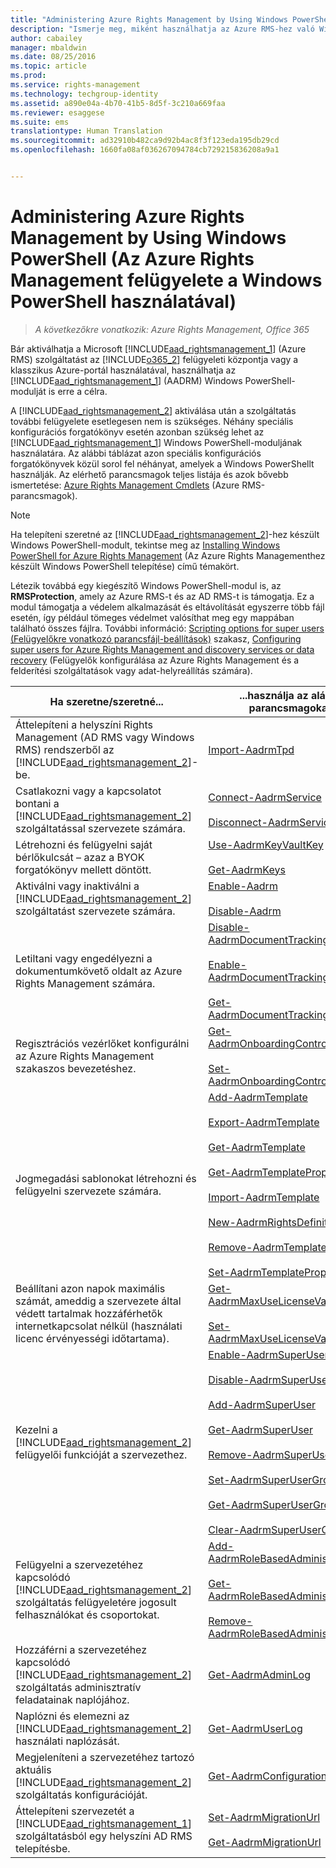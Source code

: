 ```yaml
---
title: "Administering Azure Rights Management by Using Windows PowerShell (Az Azure Rights Management felügyelete a Windows PowerShell használatával) | Azure RMS"
description: "Ismerje meg, miként használhatja az Azure RMS-hez való Windows PowerShell-modult (AADRM), hogy felügyelhesse szervezete számára ezt a szolgáltatást."
author: cabailey
manager: mbaldwin
ms.date: 08/25/2016
ms.topic: article
ms.prod: 
ms.service: rights-management
ms.technology: techgroup-identity
ms.assetid: a890e04a-4b70-41b5-8d5f-3c210a669faa
ms.reviewer: esaggese
ms.suite: ems
translationtype: Human Translation
ms.sourcegitcommit: ad32910b482ca9d92b4ac8f3f123eda195db29cd
ms.openlocfilehash: 1660fa08af036267094784cb729215836208a9a1


---
```


# Administering Azure Rights Management by Using Windows PowerShell (Az Azure Rights Management felügyelete a Windows PowerShell használatával)

>*A következőkre vonatkozik: Azure Rights Management, Office 365*

Bár aktiválhatja a Microsoft [!INCLUDE[aad_rightsmanagement_1](../includes/aad_rightsmanagement_1_md.md)] (Azure RMS) szolgáltatást az [!INCLUDE[o365_2](../includes/o365_2_md.md)] felügyeleti központja vagy a klasszikus Azure-portál használatával, használhatja az [!INCLUDE[aad_rightsmanagement_1](../includes/aad_rightsmanagement_1_md.md)] (AADRM) Windows PowerShell-modulját is erre a célra.

A [!INCLUDE[aad_rightsmanagement_2](../includes/aad_rightsmanagement_2_md.md)] aktiválása után a szolgáltatás további felügyelete esetlegesen nem is szükséges. Néhány speciális konfigurációs forgatókönyv esetén azonban szükség lehet az [!INCLUDE[aad_rightsmanagement_1](../includes/aad_rightsmanagement_1_md.md)] Windows PowerShell-moduljának használatára. Az alábbi táblázat azon speciális konfigurációs forgatókönyvek közül sorol fel néhányat, amelyek a Windows PowerShellt használják. Az elérhető parancsmagok teljes listája és azok bővebb ismertetése: [Azure Rights Management Cmdlets](http://msdn.microsoft.com/library/azure/dn629398.aspx) (Azure RMS-parancsmagok).

> [!NOTE]
> Ha telepíteni szeretné az [!INCLUDE[aad_rightsmanagement_2](../includes/aad_rightsmanagement_2_md.md)]-hez készült Windows PowerShell-modult, tekintse meg az [Installing Windows PowerShell for Azure Rights Management](install-powershell.md) (Az Azure Rights Managementhez készült Windows PowerShell telepítése) című témakört.

Létezik továbbá egy kiegészítő Windows PowerShell-modul is, az **RMSProtection**, amely az Azure RMS-t és az AD RMS-t is támogatja. Ez a modul támogatja a védelem alkalmazását és eltávolítását egyszerre több fájl esetén, így például tömeges védelmet valósíthat meg egy mappában található összes fájlra. További információ: [Scripting options for super users (Felügyelőkre vonatkozó parancsfájl-beállítások)](configure-super-users.md#scripting-options-for-super-users) szakasz, [Configuring super users for Azure Rights Management and discovery services or data recovery](configure-super-users.md) (Felügyelők konfigurálása az Azure Rights Management és a felderítési szolgáltatások vagy adat-helyreállítás számára).

|Ha szeretne/szeretné...|...használja az alábbi parancsmagokat|
|-------------------|------------------------------|
|Áttelepíteni a helyszíni Rights Management (AD RMS vagy Windows RMS) rendszerből az [!INCLUDE[aad_rightsmanagement_2](../includes/aad_rightsmanagement_2_md.md)]-be.|[Import-AadrmTpd](http://msdn.microsoft.com/library/azure/dn857523.aspx)|
|Csatlakozni vagy a kapcsolatot bontani a [!INCLUDE[aad_rightsmanagement_2](../includes/aad_rightsmanagement_2_md.md)] szolgáltatással szervezete számára.|[Connect-AadrmService](http://msdn.microsoft.com/library/azure/dn629415.aspx)<br /><br />[Disconnect-AadrmService](http://msdn.microsoft.com/library/azure/dn629416.aspx)|
|Létrehozni és felügyelni saját bérlőkulcsát – azaz a BYOK forgatókönyv mellett döntött.|[Use-AadrmKeyVaultKey](https://msdn.microsoft.com/library/azure/mt759829.aspx)<br /><br />[Get-AadrmKeys](http://msdn.microsoft.com/library/azure/dn629420.aspx)|
|Aktiválni vagy inaktiválni a [!INCLUDE[aad_rightsmanagement_2](../includes/aad_rightsmanagement_2_md.md)] szolgáltatást szervezete számára.|[Enable-Aadrm](http://msdn.microsoft.com/library/azure/dn629412.aspx)<br /><br />[Disable-Aadrm](http://msdn.microsoft.com/library/azure/dn629422.aspx)|
|Letiltani vagy engedélyezni a dokumentumkövető oldalt az Azure Rights Management számára.|[Disable-AadrmDocumentTrackingFeature](https://msdn.microsoft.com/library/azure/mt548471.aspx)<br /><br />[Enable-AadrmDocumentTrackingFeature](https://msdn.microsoft.com/library/azure/mt548469.aspx)<br /><br />[Get-AadrmDocumentTrackingFeature](https://msdn.microsoft.com/library/azure/mt548470.aspx)|
|Regisztrációs vezérlőket konfigurálni az Azure Rights Management szakaszos bevezetéshez.|[Get-AadrmOnboardingControlPolicy](http://msdn.microsoft.com/library/azure/dn857522.aspx)<br /><br />[Set-AadrmOnboardingControlPolicy](http://msdn.microsoft.com/library/azure/dn857521.aspx)|
|Jogmegadási sablonokat létrehozni és felügyelni szervezete számára.|[Add-AadrmTemplate](http://msdn.microsoft.com/library/azure/dn727075.aspx)<br /><br />[Export-AadrmTemplate](http://msdn.microsoft.com/library/azure/dn727078.aspx)<br /><br />[Get-AadrmTemplate](http://msdn.microsoft.com/library/azure/dn727079.aspx)<br /><br />[Get-AadrmTemplateProperty](http://msdn.microsoft.com/library/azure/dn727081.aspx)<br /><br />[Import-AadrmTemplate](http://msdn.microsoft.com/library/azure/dn727077.aspx)<br /><br />[New-AadrmRightsDefinition](http://msdn.microsoft.com/library/azure/dn727080.aspx)<br /><br />[Remove-AadrmTemplate](http://msdn.microsoft.com/library/azure/dn727082.aspx)<br /><br />[Set-AadrmTemplateProperty](http://msdn.microsoft.com/library/azure/dn727076.aspx)|
|Beállítani azon napok maximális számát, ameddig a szervezete által védett tartalmak hozzáférhetők internetkapcsolat nélkül (használati licenc érvényességi időtartama).|[Get-AadrmMaxUseLicenseValidityTime](https://msdn.microsoft.com/library/azure/dn932062.aspx)<br /><br />[Set-AadrmMaxUseLicenseValidityTime](https://msdn.microsoft.com/library/azure/dn932063.aspx)|
|Kezelni a [!INCLUDE[aad_rightsmanagement_2](../includes/aad_rightsmanagement_2_md.md)] felügyelői funkcióját a szervezethez.|[Enable-AadrmSuperUserFeature](https://msdn.microsoft.com/library/azure/dn629400.aspx)<br /><br />[Disable-AadrmSuperUserFeature](https://msdn.microsoft.com/library/azure/dn629428.aspx)<br /><br />[Add-AadrmSuperUser](http://msdn.microsoft.com/library/azure/dn629411.aspx)<br /><br />[Get-AadrmSuperUser](https://msdn.microsoft.com/library/azure/dn629408.aspx)<br /><br />[Remove-AadrmSuperUser](https://msdn.microsoft.com/library/azure/dn629405.aspx)<br /><br />[Set-AadrmSuperUserGroup](https://msdn.microsoft.com/library/azure/mt653943.aspx)<br /><br />[Get-AadrmSuperUserGroup](https://msdn.microsoft.com/library/azure/mt653942.aspx)<br /><br />[Clear-AadrmSuperUserGroup](https://msdn.microsoft.com/library/azure/mt653944.aspx)|
|Felügyelni a szervezetéhez kapcsolódó [!INCLUDE[aad_rightsmanagement_2](../includes/aad_rightsmanagement_2_md.md)] szolgáltatás felügyeletére jogosult felhasználókat és csoportokat.|[Add-AadrmRoleBasedAdministrator](http://msdn.microsoft.com/library/azure/dn629417.aspx)<br /><br />[Get-AadrmRoleBasedAdministrator](https://msdn.microsoft.com/library/azure/dn629407.aspx)<br /><br />[Remove-AadrmRoleBasedAdministrator](https://msdn.microsoft.com/library/azure/dn629424.aspx)|
|Hozzáférni a szervezetéhez kapcsolódó [!INCLUDE[aad_rightsmanagement_2](../includes/aad_rightsmanagement_2_md.md)] szolgáltatás adminisztratív feladatainak naplójához.|[Get-AadrmAdminLog](https://msdn.microsoft.com/library/azure/dn629430.aspx)|
|Naplózni és elemezni az [!INCLUDE[aad_rightsmanagement_2](../includes/aad_rightsmanagement_2_md.md)] használati naplózását.|[Get-AadrmUserLog](https://msdn.microsoft.com/library/azure/mt653941.aspx)|
|Megjeleníteni a szervezetéhez tartozó aktuális [!INCLUDE[aad_rightsmanagement_2](../includes/aad_rightsmanagement_2_md.md)] szolgáltatás konfigurációját.|[Get-AadrmConfiguration](http://msdn.microsoft.com/library/azure/dn629410.aspx)|
|Áttelepíteni szervezetét a [!INCLUDE[aad_rightsmanagement_1](../includes/aad_rightsmanagement_1_md.md)] szolgáltatásból egy helyszíni AD RMS telepítésbe.|[Set-AadrmMigrationUrl](https://msdn.microsoft.com/library/azure/dn629429.aspx)<br /><br />[Get-AadrmMigrationUrl](http://msdn.microsoft.com/library/azure/dn629403.aspx)|






<!--HONumber=Aug16_HO4-->


